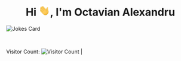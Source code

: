 <h1 align="center">Hi <img src="https://raw.githubusercontent.com/ABSphreak/ABSphreak/master/gifs/Hi.gif" width="30px">, I'm Octavian Alexandru</h1>

![Jokes Card](https://readme-jokes.vercel.app/api/?theme=random)

<br>

Visitor Count:
![Visitor Count](https://profile-counter.glitch.me/Octavian-Alexandru-Dev/count.svg) |

